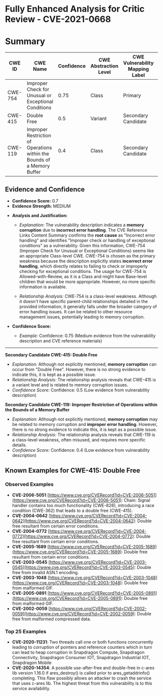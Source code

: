 # Fully Enhanced Analysis for Critic Review - CVE-2021-0668

# Summary
| CWE ID | CWE Name | Confidence | CWE Abstraction Level | CWE Vulnerability Mapping Label | CWE-Vulnerability Mapping Notes |
|---|---|---|---|---|---|
| CWE-754 | Improper Check for Unusual or Exceptional Conditions | 0.75 | Class | Primary | Allowed-with-Review |
| CWE-415 | Double Free | 0.5 | Variant | Secondary Candidate | Allowed |
| CWE-119 | Improper Restriction of Operations within the Bounds of a Memory Buffer | 0.4 | Class | Secondary Candidate | Discouraged |

## Evidence and Confidence

*   **Confidence Score:** 0.7
*   **Evidence Strength:** MEDIUM

- **Analysis and Justification:**  
  - *Explanation:* The vulnerability description indicates a **memory corruption** due to **incorrect error handling**. The CVE Reference Links Content Summary confirms the **root cause** as "Incorrect error handling" and identifies "Improper check or handling of exceptional conditions" as a vulnerability. Given this information, CWE-754 (Improper Check for Unusual or Exceptional Conditions) seems like an appropriate Class-level CWE. CWE-754 is chosen as the primary weakness because the description explicitly states **incorrect error handling**, which directly relates to failing to check or improperly checking for exceptional conditions. The usage for CWE-754 is Allowed-with-Review, as it is a Class and might have Base-level children that would be more appropriate. However, no more specific information is available.
  
  - *Relationship Analysis:* CWE-754 is a class-level weakness. Although it doesn't have specific parent-child relationships detailed in the provided information, it generally falls under the broader category of error handling issues. It can be related to other resource management issues, potentially leading to memory corruption.

- **Confidence Score:**  
  - *Example:* Confidence: 0.75 (Medium evidence from the vulnerability description and CVE reference materials)

---

**Secondary Candidate CWE-415: Double Free**
  - *Explanation:* Although not explicitly mentioned, **memory corruption** can occur from "Double Free". However, there is no strong evidence to indicate this, it is kept as a possible issue.
  - *Relationship Analysis:* The relationship analysis reveals that CWE-415 is a variant level and is related to memory corruption issues.
  - *Confidence Score:* Confidence: 0.5 (Low evidence from vulnerability description)

**Secondary Candidate CWE-119: Improper Restriction of Operations within the Bounds of a Memory Buffer**
  - *Explanation:* Although not explicitly mentioned, **memory corruption** may be related to memory corruption and **improper error handling**. However, there is no strong evidence to indicate this, it is kept as a possible issue.
  - *Relationship Analysis:* The relationship analysis reveals that CWE-119 is a class-level weakness, often misused, and requires more specific details.
  - *Confidence Score:* Confidence: 0.4 (Low evidence from vulnerability description)



## Known Examples for CWE-415: Double Free
### Observed Examples
- **CVE-2006-5051** [https://www.cve.org/CVERecord?id=CVE-2006-5051](https://www.cve.org/CVERecord?id=CVE-2006-5051): Chain: Signal handler contains too much functionality (CWE-828), introducing a race condition (CWE-362) that leads to a double free (CWE-415).
- **CVE-2004-0642** [https://www.cve.org/CVERecord?id=CVE-2004-0642](https://www.cve.org/CVERecord?id=CVE-2004-0642): Double free resultant from certain error conditions.
- **CVE-2004-0772** [https://www.cve.org/CVERecord?id=CVE-2004-0772](https://www.cve.org/CVERecord?id=CVE-2004-0772): Double free resultant from certain error conditions.
- **CVE-2005-1689** [https://www.cve.org/CVERecord?id=CVE-2005-1689](https://www.cve.org/CVERecord?id=CVE-2005-1689): Double free resultant from certain error conditions.
- **CVE-2003-0545** [https://www.cve.org/CVERecord?id=CVE-2003-0545](https://www.cve.org/CVERecord?id=CVE-2003-0545): Double free from invalid ASN.1 encoding.
- **CVE-2003-1048** [https://www.cve.org/CVERecord?id=CVE-2003-1048](https://www.cve.org/CVERecord?id=CVE-2003-1048): Double free from malformed GIF.
- **CVE-2005-0891** [https://www.cve.org/CVERecord?id=CVE-2005-0891](https://www.cve.org/CVERecord?id=CVE-2005-0891): Double free from malformed GIF.
- **CVE-2002-0059** [https://www.cve.org/CVERecord?id=CVE-2002-0059](https://www.cve.org/CVERecord?id=CVE-2002-0059): Double free from malformed compressed data.
### Top 25 Examples
- **CVE-2020-11231**: Two threads call one or both functions concurrently leading to corruption of pointers and reference counters which in turn can lead to heap corruption in Snapdragon Compute, Snapdragon Connectivity, Snapdragon Consumer IOT, Snapdragon Industrial IOT, Snapdragon Mobile
- **CVE-2020-14354**: A possible use-after-free and double-free in c-ares lib version 1.16.0 if ares_destroy() is called prior to ares_getaddrinfo() completing. This flaw possibly allows an attacker to crash the service that uses c-ares lib. The highest threat from this vulnerability is to this service availability.
